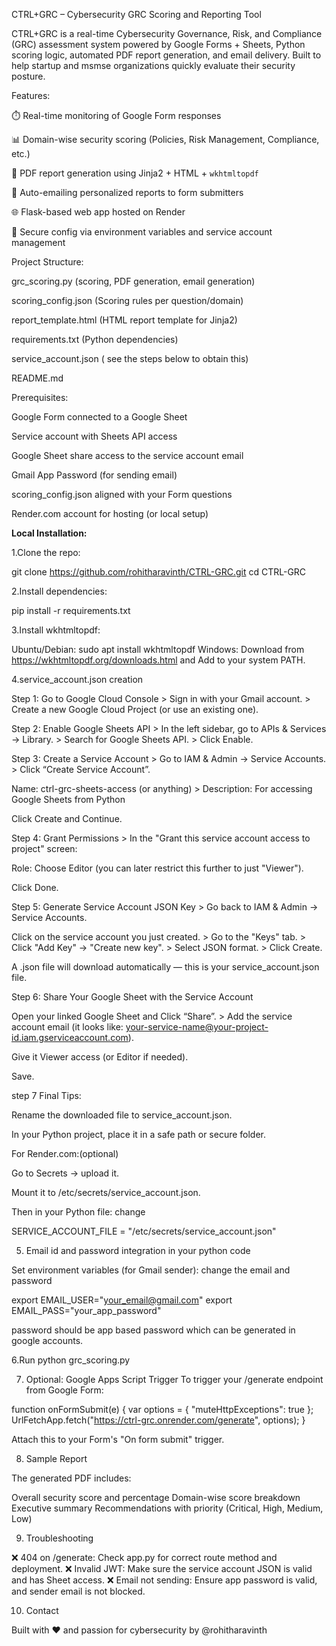 CTRL+GRC – Cybersecurity GRC Scoring and Reporting Tool

CTRL+GRC is a real-time Cybersecurity Governance, Risk, and Compliance (GRC) assessment system powered by Google Forms + Sheets, Python scoring logic, automated PDF report generation, and email delivery. Built to help startup and msmse organizations quickly evaluate their security posture.

Features:

⏱️ Real-time monitoring of Google Form responses

📊 Domain-wise security scoring (Policies, Risk Management, Compliance, etc.)

📄 PDF report generation using Jinja2 + HTML + `wkhtmltopdf`

📧 Auto-emailing personalized reports to form submitters

🌐 Flask-based web app hosted on Render

🔐 Secure config via environment variables and service account management


Project Structure:

grc_scoring.py  (scoring, PDF generation, email generation)

scoring_config.json (Scoring rules per question/domain)

report_template.html (HTML report template for Jinja2)

requirements.txt (Python dependencies)

service_account.json ( see the steps below to obtain this)

README.md 

Prerequisites:

Google Form connected to a Google Sheet

Service account with Sheets API access

Google Sheet share access to the service account email

Gmail App Password (for sending email)

scoring_config.json aligned with your Form questions

Render.com account for hosting (or local setup)

**Local Installation:**

1.Clone the repo:

git clone https://github.com/rohitharavinth/CTRL-GRC.git
cd CTRL-GRC

2.Install dependencies:

pip install -r requirements.txt

3.Install wkhtmltopdf:

Ubuntu/Debian: sudo apt install wkhtmltopdf
Windows: Download from https://wkhtmltopdf.org/downloads.html and Add to your system PATH.

4.service_account.json creation 

Step 1: Go to Google Cloud Console > Sign in with your Gmail account. > Create a new Google Cloud Project (or use an existing one).

Step 2: Enable Google Sheets API > In the left sidebar, go to APIs & Services → Library. > Search for Google Sheets API. > Click Enable.

Step 3: Create a Service Account > Go to IAM & Admin → Service Accounts. > Click “Create Service Account”.

Name: ctrl-grc-sheets-access (or anything) > Description: For accessing Google Sheets from Python

Click Create and Continue.

Step 4: Grant Permissions > In the "Grant this service account access to project" screen:

Role: Choose Editor (you can later restrict this further to just "Viewer").

Click Done.

Step 5: Generate Service Account JSON Key > Go back to IAM & Admin → Service Accounts.

Click on the service account you just created. > Go to the "Keys" tab. > Click "Add Key" → "Create new key". > Select JSON format. > Click Create.

A .json file will download automatically — this is your service_account.json file.

Step 6: Share Your Google Sheet with the Service Account

Open your linked Google Sheet and Click “Share”. > Add the service account email (it looks like: your-service-name@your-project-id.iam.gserviceaccount.com).

Give it Viewer access (or Editor if needed).

Save.

step 7 Final Tips: 

Rename the downloaded file to service_account.json.

In your Python project, place it in a safe path or secure folder.

For Render.com:(optional)

Go to Secrets → upload it.

Mount it to /etc/secrets/service_account.json.

Then in your Python file: change 

SERVICE_ACCOUNT_FILE = "/etc/secrets/service_account.json"


5. Email id and password integration in your python code

Set environment variables (for Gmail sender): change the email and password

export EMAIL_USER="your_email@gmail.com"
export EMAIL_PASS="your_app_password"

password should be app based password which can be generated in google accounts.

6.Run python grc_scoring.py

7. Optional: Google Apps Script Trigger
To trigger your /generate endpoint from Google Form:


function onFormSubmit(e) {
  var options = {
    "muteHttpExceptions": true
  };
  UrlFetchApp.fetch("https://ctrl-grc.onrender.com/generate", options);
}

Attach this to your Form's "On form submit" trigger.

8.  Sample Report

The generated PDF includes:

Overall security score and percentage
Domain-wise score breakdown
Executive summary
Recommendations with priority (Critical, High, Medium, Low)

9. Troubleshooting

❌ 404 on /generate: Check app.py for correct route method and deployment.
❌ Invalid JWT: Make sure the service account JSON is valid and has Sheet access.
❌ Email not sending: Ensure app password is valid, and sender email is not blocked.

10. Contact 

Built with ❤️ and passion for cybersecurity 
by @rohitharavinth


